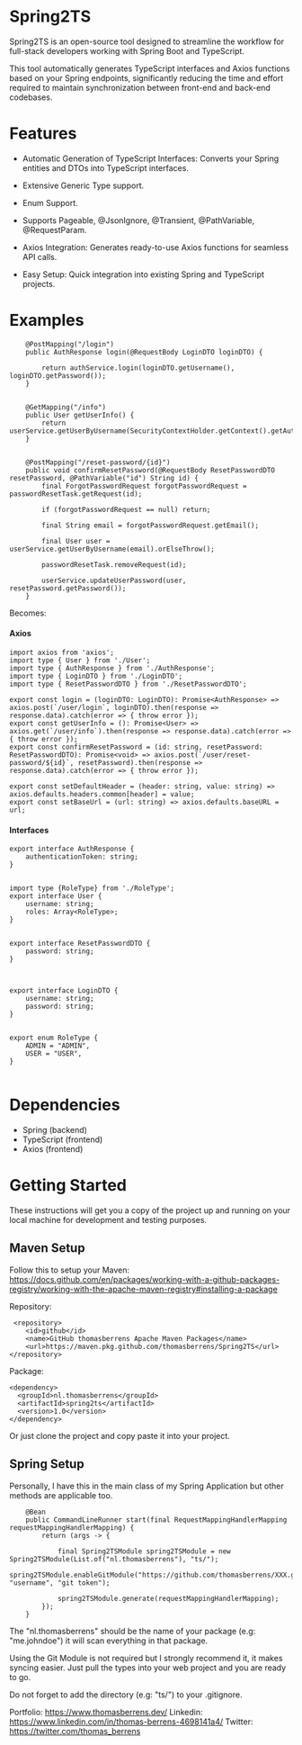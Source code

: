 
# Spring2TS
Spring2TS is an open-source tool designed to streamline the workflow for full-stack developers working with Spring Boot and TypeScript. 

This tool automatically generates TypeScript interfaces and Axios functions based on your Spring endpoints, significantly reducing the time and effort required to maintain synchronization between front-end and back-end codebases.

# Features
* Automatic Generation of TypeScript Interfaces: Converts your Spring entities and DTOs into TypeScript interfaces.

* Extensive Generic Type support.

* Enum Support.

* Supports Pageable, @JsonIgnore, @Transient, @PathVariable, @RequestParam.

* Axios Integration: Generates ready-to-use Axios functions for seamless API calls.

* Easy Setup: Quick integration into existing Spring and TypeScript projects.

# Examples
```
    @PostMapping("/login")
    public AuthResponse login(@RequestBody LoginDTO loginDTO) {

        return authService.login(loginDTO.getUsername(), loginDTO.getPassword());
    }


    @GetMapping("/info")
    public User getUserInfo() {
        return userService.getUserByUsername(SecurityContextHolder.getContext().getAuthentication().getPrincipal().toString()).orElseThrow();
    }


    @PostMapping("/reset-password/{id}")
    public void confirmResetPassword(@RequestBody ResetPasswordDTO resetPassword, @PathVariable("id") String id) {
        final ForgotPasswordRequest forgotPasswordRequest = passwordResetTask.getRequest(id);

        if (forgotPasswordRequest == null) return;

        final String email = forgotPasswordRequest.getEmail();

        final User user = userService.getUserByUsername(email).orElseThrow();

        passwordResetTask.removeRequest(id);

        userService.updateUserPassword(user, resetPassword.getPassword());
    }

```

Becomes:
#### Axios
```
import axios from 'axios';
import type { User } from './User';
import type { AuthResponse } from './AuthResponse';
import type { LoginDTO } from './LoginDTO';
import type { ResetPasswordDTO } from './ResetPasswordDTO';

export const login = (loginDTO: LoginDTO): Promise<AuthResponse> => axios.post(`/user/login`, loginDTO).then(response => response.data).catch(error => { throw error });
export const getUserInfo = (): Promise<User> => axios.get(`/user/info`).then(response => response.data).catch(error => { throw error });
export const confirmResetPassword = (id: string, resetPassword: ResetPasswordDTO): Promise<void> => axios.post(`/user/reset-password/${id}`, resetPassword).then(response => response.data).catch(error => { throw error });

export const setDefaultHeader = (header: string, value: string) => axios.defaults.headers.common[header] = value;
export const setBaseUrl = (url: string) => axios.defaults.baseURL = url;
```

#### Interfaces
```
export interface AuthResponse {
	authenticationToken: string;
}


import type {RoleType} from './RoleType';
export interface User {
	username: string;
	roles: Array<RoleType>;
}


export interface ResetPasswordDTO {
	password: string;
}



export interface LoginDTO {
	username: string;
	password: string;
}


export enum RoleType {
	ADMIN = "ADMIN",
	USER = "USER",
}


```


# Dependencies
* Spring (backend)
* TypeScript (frontend)
* Axios (frontend)

# Getting Started

These instructions will get you a copy of the project up and running on your local machine for development and testing purposes.

## Maven Setup
Follow this to setup your Maven: https://docs.github.com/en/packages/working-with-a-github-packages-registry/working-with-the-apache-maven-registry#installing-a-package

Repository:

```
 <repository>
    <id>github</id>
    <name>GitHub thomasberrens Apache Maven Packages</name>
    <url>https://maven.pkg.github.com/thomasberrens/Spring2TS</url>
</repository>
```

Package:
```
<dependency>
  <groupId>nl.thomasberrens</groupId>
  <artifactId>spring2ts</artifactId>
  <version>1.0</version>
</dependency>
```

Or just clone the project and copy paste it into your project.

## Spring Setup
Personally, I have this in the main class of my Spring Application but other methods are applicable too.
```
    @Bean
    public CommandLineRunner start(final RequestMappingHandlerMapping requestMappingHandlerMapping) {
        return (args -> {

            final Spring2TSModule spring2TSModule = new Spring2TSModule(List.of("nl.thomasberrens"), "ts/");
            spring2TSModule.enableGitModule("https://github.com/thomasberrens/XXX.git", "username", "git token");

            spring2TSModule.generate(requestMappingHandlerMapping);
        });
    }
```

The "nl.thomasberrens" should be the name of your package (e.g: "me.johndoe") it will scan everything in that package.

Using the Git Module is not required but I strongly recommend it, it makes syncing easier. Just pull the types into your web project and you are ready to go.

Do not forget to add the directory (e.g: "ts/") to your .gitignore. 

Portfolio: https://www.thomasberrens.dev/
Linkedin: https://www.linkedin.com/in/thomas-berrens-4698141a4/
Twitter: https://twitter.com/thomas_berrens


